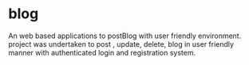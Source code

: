 # blog
An web based applications to postBlog with user friendly environment. project was undertaken to post , update, delete, blog in user friendly manner with authenticated login and registration system.
